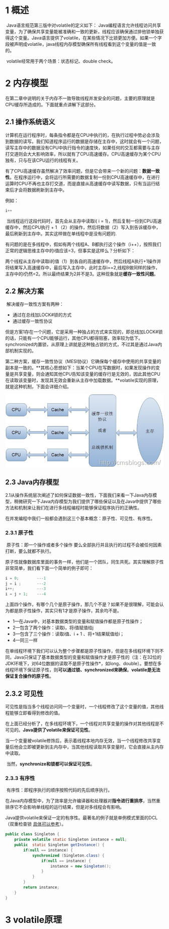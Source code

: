 # 1 概述

​		Java语言规范第三版中对volatile的定义如下： Java编程语言允许线程访问共享变量，为了确保共享变量能被准确和一致的更新，线程应该确保通过排他锁单独获得这个变量。Java语言提供了volatile，在某些情况下比锁更加方便。如果一个字段被声明成volatile，java线程内存模型确保所有线程看到这个变量的值是一致的。

​		volatile经常用于两个场景：状态标记、double check。

# 2 内存模型

​		在第二章中说明的关于内存不一致导致线程并发安全的问题，主要的原理就是CPU缓存所造成的。下面就重点讲解下这部分。

## 2.1 操作系统语义

​		计算机在运行程序时，每条指令都是在CPU中执行的，在执行过程中势必会涉及到数据的读写。我们知道程序运行的数据是存储在主存中，这时就会有一个问题，读写主存中的数据没有CPU中执行指令的速度快，如果任何的交互都需要与主存打交道则会大大影响效率，所以就有了CPU高速缓存。CPU高速缓存为某个CPU独有，只与在该CPU运行的线程有关。

​		有了CPU高速缓存虽然解决了效率问题，但是它会带来一个新的问题：**数据一致性**。在程序运行中，会将运行所需要的数据复制一份到CPU高速缓存中，在进行运算时CPU不再也主存打交道，而是直接从高速缓存中读写数据，只有当运行结束后才会将数据刷新到主存中。

例如：

```java
i++
```

​		当线程运行这段代码时，首先会从主存中读取i( i = 1)，然后复制一份到CPU高速缓存中，然后CPU执行 + 1 （2）的操作，然后将数据（2）写入到告诉缓存中，最后刷新到主存中。其实这样做在单线程中是没有问题的.

​		有问题的是在多线程中，假如有两个线程A、B都执行这个操作（i++），按照我们正常的逻辑思维主存中的i值应该=3，但事实是这样么？分析如下：

​		两个线程从主存中读取i的值（1）到各自的高速缓存中，然后线程A执行+1操作并将结果写入高速缓存中，最后写入主存中，此时主存i==2,线程B做同样的操作，主存中的i仍然=2。所以最终结果为2并不是3。这种现象就是**缓存一致性问题**。

## 2.2 解决方案

​		解决缓存一致性方案有两种：

* 通过在总线加LOCK#锁的方式
* 通过缓存一致性协议
  	
  

​		但是方案1存在一个问题，它是采用一种独占的方式来实现的，即总线加LOCK#锁的话，只能有一个CPU能够运行，其他CPU都得阻塞，效率较为低下。synchronized内置锁，从原理上讲就是这种独占锁的方式，不过其是通过Java内部机制实现的。

​		第二种方案，缓存一致性协议（MESI协议）它确保每个缓存中使用的共享变量的副本是一致的。**其核心思想如下：当某个CPU在写数据时，如果发现操作的变量是共享变量，则会通知其他CPU告知该变量的缓存行是无效的，因此其他CPU在读取该变量时，发现其无效会重新从主存中加载数据。**volatile实现的原理，就是这种机制，下面会详细介绍。

![thread-004](..\images\thread-004.png)		

##  2.3 Java内存模型

​		2.1从操作系统层次阐述了如何保证数据一致性，下面我们来看一下Java内存模型，稍微研究一下Java内存模型为我们提供了哪些保证以及在Java中提供了哪些方法和机制来让我们在进行多线程编程时能够保证程序执行的正确性。

​		在并发编程中我们一般都会遇到这三个基本概念：原子性、可见性、有序性。

###  2.3.1 原子性

​		原子性：即一个操作或者多个操作 要么全部执行并且执行的过程不会被任何因素打断，要么就都不执行。

​		原子性就像数据库里面的事务一样，他们是一个团队，同生共死。其实理解原子性非常简单，我们看下面一个简单的例子即可：

```java
i = 0;        ---1
j = i ;       ---2
i++;          ---3
i = j + 1;    ---4
```

​		上面四个操作，有哪个几个是原子操作，那几个不是？如果不是很理解，可能会认为都是原子性操作，其实只有1才是原子操作，其余均不是。

* 1—在Java中，对基本数据类型的变量和赋值操作都是原子性操作； 
* 2—包含了两个操作：读取i，将i值赋值给j 
* 3—包含了三个操作：读取i值、i + 1 、将+1结果赋值给i； 
* 4—同三一样

​		在单线程环境下我们可以认为整个步骤都是原子性操作，但是在多线程环境下则不同，Java只保证了基本数据类型的变量和赋值操作才是原子性的（注：在32位的JDK环境下，对64位数据的读取不是原子性操作*，如long、double）。要想在多线程环境下保证原子性，则**可以通过锁、synchronized来确保**。**volatile是无法保证复合操作的原子性**。

## 2.3.2 可见性

​		可见性是指当多个线程访问同一个变量时，一个线程修改了这个变量的值，其他线程能够立即看得到修改的值。

​		在上面已经分析了，在多线程环境下，一个线程对共享变量的操作对其他线程是不可见的。**Java提供了volatile来保证可见性**。

​		当一个变量被volatile修饰后，表示着线程本地内存无效，当一个线程修改共享变量后他会立即被更新到主内存中，当其他线程读取共享变量时，它会直接从主内存中读取。 

​		当然，**synchronize和锁都可以保证可见性**。

### 2.3.3 有序性

​		有序性：即程序执行的顺序按照代码的先后顺序执行。

​		在Java内存模型中，为了效率是允许编译器和处理器对**指令进行重排序**，当然重排序它不会影响单线程的运行结果，但是对多线程会有影响。

​		Java提供volatile来保证一定的有序性。最著名的例子就是单例模式里面的DCL（双重检查锁  [具体可以参考](https://www.cnblogs.com/codingmengmeng/p/9846131.html)）。

```java
public class Singleton {
    private volatile static Singleton instance = null;
    public  static Singleton getInstance() {
        if(null == instance) {
            synchronized (Singleton.class) {
                if(null == instance) {
                    instance = new Singleton();
                }
            }
        }
        return instance;
    }
}
```

# 3 volatile原理









